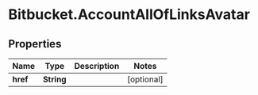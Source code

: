 # Bitbucket.AccountAllOfLinksAvatar

## Properties

Name | Type | Description | Notes
------------ | ------------- | ------------- | -------------
**href** | **String** |  | [optional] 


